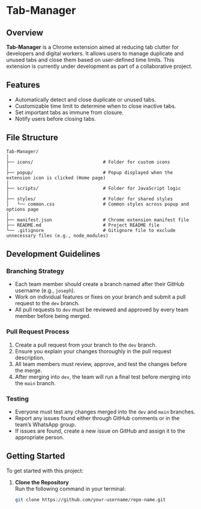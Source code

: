 # Tab-Manager

## Overview

**Tab-Manager** is a Chrome extension aimed at reducing tab clutter for developers and digital workers. It allows users to manage duplicate and unused tabs and close them based on user-defined time limits. This extension is currently under development as part of a collaborative project.

## Features

- Automatically detect and close duplicate or unused tabs.
- Customizable time limit to determine when to close inactive tabs.
- Set important tabs as immune from closure.
- Notify users before closing tabs.

## File Structure

```plaintext
Tab-Manager/
│
├── icons/                          # Folder for custom icons
│
├── popup/                          # Popup displayed when the extension icon is clicked (Home page)
│
├── scripts/                        # Folder for JavaScript logic
│
├── styles/                         # Folder for shared styles
│   └── common.css                  # Common styles across popup and options page
│
├── manifest.json                   # Chrome extension manifest file
├── README.md                       # Project README file
└── .gitignore                      # Gitignore file to exclude unnecessary files (e.g., node_modules)
```

## Development Guidelines

### Branching Strategy

- Each team member should create a branch named after their GitHub username (e.g., `joseph`).
- Work on individual features or fixes on your branch and submit a pull request to the `dev` branch.
- All pull requests to `dev` must be reviewed and approved by every team member before being merged.

### Pull Request Process

1. Create a pull request from your branch to the `dev` branch.
2. Ensure you explain your changes thoroughly in the pull request description.
3. All team members must review, approve, and test the changes before the merge.
4. After merging into `dev`, the team will run a final test before merging into the `main` branch.

### Testing

- Everyone must test any changes merged into the `dev` and `main` branches.
- Report any issues found either through GitHub comments or in the team’s WhatsApp group.
- If issues are found, create a new issue on GitHub and assign it to the appropriate person.

## Getting Started

To get started with this project:

1. **Clone the Repository**  
   Run the following command in your terminal:
   ```bash
   git clone https://github.com/your-username/repo-name.git
